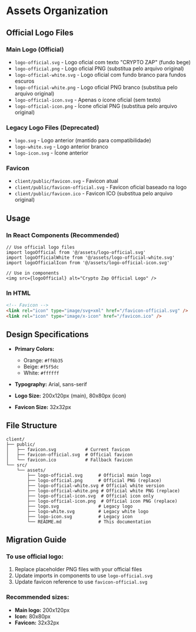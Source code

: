# Assets Organization

## Official Logo Files

### Main Logo (Official)
- `logo-official.svg` - Logo oficial com texto "CRYPTO ZAP" (fundo bege)
- `logo-official.png` - Logo oficial PNG (substitua pelo arquivo original)
- `logo-official-white.svg` - Logo oficial com fundo branco para fundos escuros
- `logo-official-white.png` - Logo oficial PNG branco (substitua pelo arquivo original)
- `logo-official-icon.svg` - Apenas o ícone oficial (sem texto)
- `logo-official-icon.png` - Ícone oficial PNG (substitua pelo arquivo original)

### Legacy Logo Files (Deprecated)
- `logo.svg` - Logo anterior (mantido para compatibilidade)
- `logo-white.svg` - Logo anterior branco
- `logo-icon.svg` - Ícone anterior

### Favicon
- `client/public/favicon.svg` - Favicon atual
- `client/public/favicon-official.svg` - Favicon oficial baseado na logo
- `client/public/favicon.ico` - Favicon ICO (substitua pelo arquivo original)

## Usage

### In React Components (Recommended)
```tsx
// Use official logo files
import logoOfficial from '@/assets/logo-official.svg'
import logoOfficialWhite from '@/assets/logo-official-white.svg'
import logoOfficialIcon from '@/assets/logo-official-icon.svg'

// Use in components
<img src={logoOfficial} alt="Crypto Zap Official Logo" />
```

### In HTML
```html
<!-- Favicon -->
<link rel="icon" type="image/svg+xml" href="/favicon-official.svg" />
<link rel="icon" type="image/x-icon" href="/favicon.ico" />
```

## Design Specifications

- **Primary Colors:** 
  - Orange: `#ff6b35`
  - Beige: `#f5f5dc`
  - White: `#ffffff`

- **Typography:** Arial, sans-serif
- **Logo Size:** 200x120px (main), 80x80px (icon)
- **Favicon Size:** 32x32px

## File Structure
```
client/
├── public/
│   ├── favicon.svg           # Current favicon
│   ├── favicon-official.svg  # Official favicon
│   └── favicon.ico           # Fallback favicon
└── src/
    └── assets/
        ├── logo-official.svg      # Official main logo
        ├── logo-official.png      # Official PNG (replace)
        ├── logo-official-white.svg # Official white version
        ├── logo-official-white.png # Official white PNG (replace)
        ├── logo-official-icon.svg  # Official icon only
        ├── logo-official-icon.png  # Official icon PNG (replace)
        ├── logo.svg               # Legacy logo
        ├── logo-white.svg         # Legacy white logo
        ├── logo-icon.svg          # Legacy icon
        └── README.md              # This documentation
```

## Migration Guide

### To use official logo:
1. Replace placeholder PNG files with your official files
2. Update imports in components to use `logo-official.svg`
3. Update favicon reference to use `favicon-official.svg`

### Recommended sizes:
- **Main logo:** 200x120px
- **Icon:** 80x80px  
- **Favicon:** 32x32px 